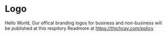 # Logo
Hello World,
Our offical branding logos for business and non-business will be published at this respitory
Readmore at https://thichcay.com/policy
